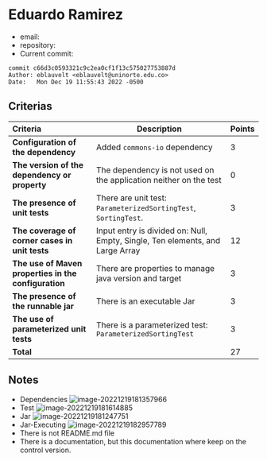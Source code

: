 # Eduardo Ramirez

* email: 
* repository:
* Current commit:
```shell
commit c66d3c0593321c9c2ea0cf1f13c575027753887d
Author: eblauvelt <eblauvelt@uninorte.edu.co>
Date:   Mon Dec 19 11:55:43 2022 -0500
```

## Criterias
| Criteria                                             | Description                                                  | Points |
| :--------------------------------------------------- | ------------------------------------------------------------ | ------ |
| **Configuration of the dependency**                  | Added `commons-io` dependency                                | 3      |
| **The version of the dependency or property**        | The dependency is not used on the application neither on the test | 0      |
| **The presence of unit tests**                       | There are unit test: `ParameterizedSortingTest`, `SortingTest`. | 3      |
| **The coverage of corner cases in unit tests**       | Input entry is divided on: Null, Empty, Single, Ten elements, and Large Array | 12     |
| **The use of Maven properties in the configuration** | There are properties to manage java version and target       | 3      |
| **The presence of the runnable jar**                 | There is an executable Jar                                   | 3      |
| **The use of parameterized unit tests**              | There is a parameterized test: `ParameterizedSortingTest`    | 3      |
| **Total**                                            |                                                              | 27     |

## Notes

* Dependencies ![image-20221219181357966](/home/juancardona/Workbench/java-deep-epam-2022-23/images/image-20221219181357966.png)
* Test ![image-20221219181614885](/home/juancardona/Workbench/java-deep-epam-2022-23/images/image-20221219181614885.png)
* Jar ![image-20221219181247751](/home/juancardona/Workbench/java-deep-epam-2022-23/images/image-20221219181247751.png)
* Jar-Executing ![image-20221219182957789](/home/juancardona/Workbench/java-deep-epam-2022-23/images/image-20221219182957789.png)
* There is not README.md file
* There is a documentation, but this documentation where keep on the control version.
